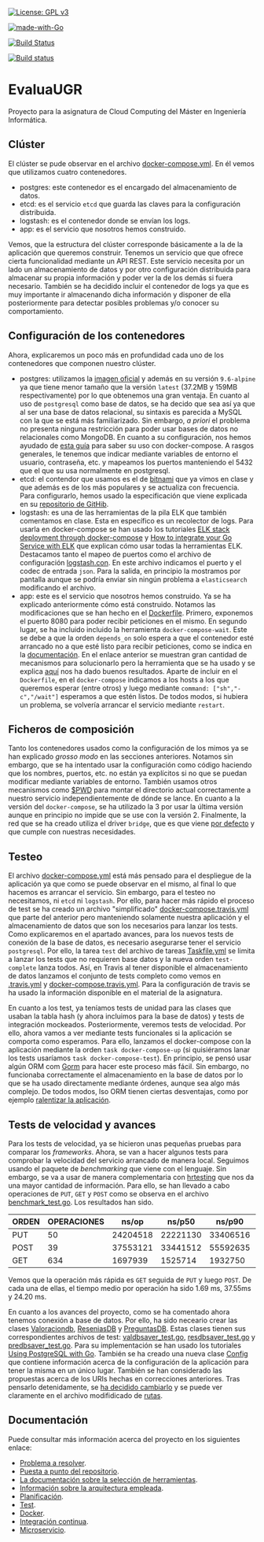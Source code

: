 [![License: GPL v3](https://img.shields.io/badge/License-GPLv3-blue.svg)](https://www.gnu.org/licenses/gpl-3.0)

[![made-with-Go](https://img.shields.io/badge/Made%20with-Go-1f425f.svg)](http://golang.org)

[![Build Status](https://travis-ci.com/PedroMFC/EvaluaUGR.svg?branch=main)](https://travis-ci.com/PedroMFC/EvaluaUGR)

[![Build status](https://ci.appveyor.com/api/projects/status/j0jnyv7lgm7mkjkn?svg=true)](https://ci.appveyor.com/project/PedroMFC/evaluaugr)

# EvaluaUGR
Proyecto para la asignatura de Cloud Computing del Máster en Ingeniería Informática.

## Clúster

El clúster se pude observar en el archivo [docker-compose.yml](docker-compose.yml). En él vemos que utilizamos cuatro contenedores.

* postgres: este contenedor es el encargado del almacenamiento de datos.
* etcd: es el servicio `etcd` que guarda las claves para la configuración distribuida.
* logstash: es el contenedor donde se envían los logs.
* app: es el servicio que nosotros hemos construido.

Vemos, que la estructura del clúster corresponde básicamente a la de la aplicación que queremos construir. Tenemos un servicio que que ofrece cierta funcionalidad mediante un API REST. Este servicio necesita por un lado un almacenamiento de datos y por otro configuración distribuida para almacenar su propia información y poder ver la de los demás si fuera necesario. También se ha decidido incluir el contenedor de logs ya que es muy importante ir almacenando dicha información y disponer de ella posteriormente para detectar posibles problemas y/o conocer su comportamiento.

## Configuración de los contenedores

Ahora, explicaremos un poco más en profundidad cada uno de los contenedores que componen nuestro clúster.

* postgres: utilizamos la [imagen oficial](https://hub.docker.com/_/postgres) y además en su versión `9.6-alpine` ya que tiene menor tamaño que la versión `latest` (37.2MB y 159MB respectivamente) por lo que obtenemos una gran ventaja. En cuanto al uso de `postgresql` como base de datos, se ha decido que sea así ya que al ser una base de datos relacional, su sintaxis es parecida a MySQL con la que se está más familiarizado. Sin embargo, *a priori* el problema no presenta ninguna restricción para poder usar bases de datos no relacionales como MongoDB. En cuanto a su configuración, nos hemos ayudado de [esta guía](https://levelup.gitconnected.com/dockerized-crud-restful-api-with-go-gorm-jwt-postgresql-mysql-and-testing-61d731430bd8) para saber su uso con docker-compose. A rasgos generales, le tenemos que indicar mediante variables de entorno el usuario, contraseña, etc. y mapeamos los puertos manteniendo el 5432 que el que su usa normalmente en postgresql.
* etcd: el contendor que usamos es el de [bitnami](https://hub.docker.com/r/bitnami/etcd/) que ya vimos en clase y que además es de los más populares y se actualiza con frecuencia. Para configurarlo, hemos usado la especificación que viene explicada en su [repositorio de GitHib](https://github.com/bitnami/bitnami-docker-etcd#using-docker-compose). 
* logstash: es una de las herramientas de la pila ELK que también comentamos en clase. Esta en específico es un recolector de logs. Para usarla en docker-compose se han usado los tutoriales [ELK stack deployment through docker-compose](https://medium.com/@harisshafiq08/elk-stack-deployment-through-docker-compose-98ce40ff2fb6) y [How to integrate your Go Service with ELK](https://pmihaylov.com/go-service-with-elk/) que explican cómo usar todas la herramientas ELK. Destacamos tanto el mapeo de puertos como el archivo de configuración [logstash.con](./config/logstash.conf). En este archivo indicamos el puerto y el codec de entrada `json`. Para la salida, en principio la mostramos por pantalla aunque se podría enviar sin ningún problema a `elasticsearch` modificando el archivo.
* app: este es el servicio que nosotros hemos construido. Ya se ha explicado anteriormente cómo está construido. Notamos las modificaciones que se han hecho en el [Dockerfile](Dockerfile). Primero, exponemos el puerto 8080 para poder recibir peticiones en el mismo. En segundo lugar, se ha incluido incluido la herramienta `docker-compose-wait`. Este se debe a que la orden `depends_on` solo espera  a que el contenedor esté arrancado no a que esté listo para recibir peticiones, como se indica en la [documentación](https://docs.docker.com/compose/startup-order/). En el enlace anterior se muestran gran cantidad de mecanismos para solucionarlo pero la herramienta que se ha usado y se explica [aquí](https://www.datanovia.com/en/lessons/docker-compose-wait-for-container-using-wait-tool/#:~:text=The%20docker-compose-wait%20tool%20is%20a%20small%20command%20line,open%20on%20a%20target%20image.) nos ha dado buenos resultados. Aparte de incluir en el `Dockerfile`, en el `docker-compose` indicamos a los hosts a los que queremos esperar (entre otros) y luego mediante `command: ["sh","-c","/wait"]` esperamos a que estén listos. De todos modos, si hubiera un problema, se volvería arrancar el servicio mediante `restart`.

## Ficheros de composición

Tanto los contenedores usados como la configuración de los mimos ya se han explicado *grosso modo* en las secciones anteriores. Notamos sin embargo, que se ha intentado usar la configuración como código haciendo que los nombres, puertos, etc. no están ya explícitos si no que se puedan modificar mediante variables de entorno. También usamos otros mecanismos como [$PWD](https://gist.github.com/shaiguitar/627d52ebc0c03af488477b5d636a8909) para montar el directorio actual correctamente a nuestro servicio independientemente de dónde se lance. En cuanto a la versión del `docker-compose`, se ha utilizado la 3 por usar la última versión aunque en principio no impide que se use con la versión 2. Finalmente, la red que se ha creado utiliza el driver `bridge`, que es que viene [por defecto](https://docs.docker.com/network/) y que cumple con nuestras necesidades.


## Testeo

El archivo [docker-compose.yml](docker-compose.yml) está más pensado para el despliegue de la aplicación ya que como se puede observar en el mismo, al final lo que hacemos es arrancar el servicio. Sin embargo, para el testeo no necesitamos, ni `etcd` ni `logstash`. Por ello, para hacer más rápido el proceso de test se ha creado un archivo "simplificado" [docker-compose.travis.yml](docker-compose.travis.yml) que parte del anterior pero manteniendo solamente nuestra aplicación y el almacenamiento de datos que son los necesarios para lanzar los tests. Como explicaremos en el apartado avances, para los nuevos tests de conexión de la base de datos, es necesario asegurarse tener el servicio `postgresql`. Por ello, la tarea `test` del archivo de tareas [Taskfile.yml](Taskfile.yml) se limita a lanzar los tests que no requieren base datos y la nueva orden `test-complete` lanza todos. Así, en Travis al tener disponible el almacenamiento de datos lanzamos el conjunto de tests completo como vemos en [.travis.yml](.travis.yml) y [docker-compose.travis.yml](docker-compose.travis.yml). Para la configuración de travis se ha usado la información disponible en el material de la asignatura.

En cuanto a los test, ya teníamos tests de unidad para las clases que usaban la tabla hash (y ahora incluimos para la base de datos) y tests de integración mockeados. Posteriormente, veremos tests de velocidad. Por ello, ahora vamos a ver mediante tests funcionales si la aplicación se comporta como esperamos. Para ello, lanzamos el docker-compose con la aplicación mediante la orden `task docker-compose-up` (si quisiéramos lanar los tests usaríamos `task docker-compose-test`). En principio, se pensó usar algún ORM com [Gorm](https://gorm.io/docs/index.html) para hacer este proceso más fácil. Sin embargo, no funcionaba correctamente el almacenamiento en la base de datos por lo que se ha usado directamente mediante órdenes, aunque sea algo más complejo. De todos modos, lso ORM tienen ciertas desventajas, como por ejemplo [ralentizar la aplicación](https://www.calhoun.io/subtle-issues-with-orms-and-how-to-avoid-them/). 


## Tests de velocidad y avances
Para los tests de velocidad, ya se hicieron unas pequeñas pruebas para comparar los *frameworks*. Ahora, se van a hacer algunos tests para comprobar la velocidad del servicio arrancado de manera local. Seguimos usando el paquete de *benchmarking* que viene con el lenguaje. Sin embargo, se va a usar de manera complementaria con [hrtesting](https://medium.com/@egonelbre/benchmarking-with-details-1cf3e61d459d) que nos da una mayor cantidad de información. Para ello, se han llevado a cabo operaciones de `PUT`, `GET` y `POST` como se observa en el archivo [benchmark_test.go](tests/benchmark_test.go). Los resultados han sido.

| ORDEN | OPERACIONES | ns/op | ns/p50 | ns/p90 | B/op |
| -- | -- | -- | -- | -- | -- |
| PUT | 50| 24204518 | 22221130 | 33406516 | 15126 |
| POST | 39 | 37553121 | 33441512 | 55592635 | 17012 |
| GET | 634 | 1697939 | 1525714 | 1932750 | 15594 |

Vemos que la operación más rápida es `GET` seguida de `PUT` y luego `POST`. De cada una de ellas, el tiempo medio por operación ha sido  1.69 ms, 37.55ms y 24.20 ms.
 
En cuanto a los avances del proyecto, como se ha comentado ahora tenemos conexión a base de datos. Por ello, ha sido neceario crear las clases [Valoraciondb](internal/microval/modelsval/valoraciondb.go), [ReseniasDB](internal/microres/modelsres/reseniasdb.go) y [PreguntasDB](internal/micropre/modelspre/preguntasdb.go). Estas clases tienen sus correspondientes archivos de test: [valdbsaver_test.go](tests/valdbsaver_test.go), [resdbsaver_test.go](tests/resdbsaver_test.go) y [predbsaver_test.go](tests/predbsaver_test.go). Para su implementación se han usado los tutoriales [Using PostgreSQL with Go](https://www.calhoun.io/using-postgresql-with-go/). También se ha creado una nueva clase [Config](internal/config.go) que contiene información acerca de la configuración de la aplicación para tener la misma en un único lugar. También se han considerado las propuestas acerca de los URIs hechas en correcciones anteriores. Tras pensarlo detenidamente, se [ha decidido cambiarlo][i95] y se puede ver claramente en el archivo modifidicado de [rutas](docs/rutas.md).

## Documentación
Puede consultar más información acerca del proyecto en los siguientes enlace:

* [Problema a resolver][problema].
* [Puesta a punto del repositorio][configGitHub].
* [La documentación sobre la selección de herramientas][herramientas].
* [Información sobre la arquitectura empleada][arquitectura].
* [Planificación][planificacion].
* [Test][tests].
* [Docker][dockerR].
* [Integración continua][CI].
* [Microservicio][micro].

[configGitHub]: https://pedromfc.github.io/EvaluaUGR/docs/configuracion_github
[herramientas]: https://pedromfc.github.io/EvaluaUGR/docs/seleccion_herramientas
[problema]: https://pedromfc.github.io/EvaluaUGR/docs/problema
[arquitectura]: https://pedromfc.github.io/EvaluaUGR/docs/arquitectura
[issues]: https://github.com/PedroMFC/EvaluaUGR/issues
[planificacion]: https://pedromfc.github.io/EvaluaUGR/docs/planificación
[docker]: https://pedromfc.github.io/EvaluaUGR/docs/docker
[tests]: https://pedromfc.github.io/EvaluaUGR/docs/tests
[dockerR]: https://pedromfc.github.io/EvaluaUGR/docs/docker_README
[CI]: https://pedromfc.github.io/EvaluaUGR/docs/CI
[rutas]: https://pedromfc.github.io/EvaluaUGR/docs/rutas
[micro]: https://pedromfc.github.io/EvaluaUGR/docs/microservicio

[mAuxiliar]: https://github.com/PedroMFC/EvaluaUGR/milestone/2
[mPreguntas]: https://github.com/PedroMFC/EvaluaUGR/milestone/5
[mErrores]: https://github.com/PedroMFC/EvaluaUGR/milestone/3
[mEstructura]: https://github.com/PedroMFC/EvaluaUGR/milestone/7
[mResenias]: https://github.com/PedroMFC/EvaluaUGR/milestone/6
[mDocumentacion]: https://github.com/PedroMFC/EvaluaUGR/milestone/1
[mValoraciones]: https://github.com/PedroMFC/EvaluaUGR/milestone/4
[mTests]: https://github.com/PedroMFC/EvaluaUGR/milestone/8

[hu1]: https://github.com/PedroMFC/EvaluaUGR/issues/12
[hu2]: https://github.com/PedroMFC/EvaluaUGR/issues/13
[hu3]: https://github.com/PedroMFC/EvaluaUGR/issues/14
[hu4]: https://github.com/PedroMFC/EvaluaUGR/issues/15
[hu5]: https://github.com/PedroMFC/EvaluaUGR/issues/16
[hu6]: https://github.com/PedroMFC/EvaluaUGR/issues/17
[hu7]: https://github.com/PedroMFC/EvaluaUGR/issues/18
[hu8]: https://github.com/PedroMFC/EvaluaUGR/issues/19
[hu9]: https://github.com/PedroMFC/EvaluaUGR/issues/20
[hu10]: https://github.com/PedroMFC/EvaluaUGR/issues/62
[hu11]: https://github.com/PedroMFC/EvaluaUGR/issues/63
[hu12]: https://github.com/PedroMFC/EvaluaUGR/issues/75
[hu13]: https://github.com/PedroMFC/EvaluaUGR/issues/79
[hu14]: https://github.com/PedroMFC/EvaluaUGR/issues/80
[hu15]: https://github.com/PedroMFC/EvaluaUGR/issues/81
[hu16]: https://github.com/PedroMFC/EvaluaUGR/issues/82

[i1]: https://github.com/PedroMFC/EvaluaUGR/issues/1
[i2]: https://github.com/PedroMFC/EvaluaUGR/issues/2
[i3]: https://github.com/PedroMFC/EvaluaUGR/issues/3
[i4]: https://github.com/PedroMFC/EvaluaUGR/issues/4
[i5]: https://github.com/PedroMFC/EvaluaUGR/issues/5
[i6]: https://github.com/PedroMFC/EvaluaUGR/issues/6
[i7]: https://github.com/PedroMFC/EvaluaUGR/issues/7
[i8]: https://github.com/PedroMFC/EvaluaUGR/issues/8
[i9]: https://github.com/PedroMFC/EvaluaUGR/issues/9
[i10]: https://github.com/PedroMFC/EvaluaUGR/issues/10
[i11]: https://github.com/PedroMFC/EvaluaUGR/issues/11
[i12]: https://github.com/PedroMFC/EvaluaUGR/issues/12
[i13]: https://github.com/PedroMFC/EvaluaUGR/issues/13
[i14]: https://github.com/PedroMFC/EvaluaUGR/issues/14
[i15]: https://github.com/PedroMFC/EvaluaUGR/issues/15
[i16]: https://github.com/PedroMFC/EvaluaUGR/issues/16
[i17]: https://github.com/PedroMFC/EvaluaUGR/issues/17
[i18]: https://github.com/PedroMFC/EvaluaUGR/issues/18
[i19]: https://github.com/PedroMFC/EvaluaUGR/issues/19
[i20]: https://github.com/PedroMFC/EvaluaUGR/issues/20
[i21]: https://github.com/PedroMFC/EvaluaUGR/issues/21
[i22]: https://github.com/PedroMFC/EvaluaUGR/issues/22
[i23]: https://github.com/PedroMFC/EvaluaUGR/issues/23
[i24]: https://github.com/PedroMFC/EvaluaUGR/issues/24
[i25]: https://github.com/PedroMFC/EvaluaUGR/issues/25
[i26]: https://github.com/PedroMFC/EvaluaUGR/issues/26
[i27]: https://github.com/PedroMFC/EvaluaUGR/issues/27
[i28]: https://github.com/PedroMFC/EvaluaUGR/issues/28
[i29]: https://github.com/PedroMFC/EvaluaUGR/issues/29
[i30]: https://github.com/PedroMFC/EvaluaUGR/issues/30
[i31]: https://github.com/PedroMFC/EvaluaUGR/issues/31
[i32]: https://github.com/PedroMFC/EvaluaUGR/issues/32
[i33]: https://github.com/PedroMFC/EvaluaUGR/issues/33
[i34]: https://github.com/PedroMFC/EvaluaUGR/issues/34
[i35]: https://github.com/PedroMFC/EvaluaUGR/issues/35
[i36]: https://github.com/PedroMFC/EvaluaUGR/issues/36
[i37]: https://github.com/PedroMFC/EvaluaUGR/issues/37
[i38]: https://github.com/PedroMFC/EvaluaUGR/issues/38
[i39]: https://github.com/PedroMFC/EvaluaUGR/issues/39
[i40]: https://github.com/PedroMFC/EvaluaUGR/issues/40
[i41]: https://github.com/PedroMFC/EvaluaUGR/issues/41
[i42]: https://github.com/PedroMFC/EvaluaUGR/issues/42
[i43]: https://github.com/PedroMFC/EvaluaUGR/issues/43
[i44]: https://github.com/PedroMFC/EvaluaUGR/issues/44
[i45]: https://github.com/PedroMFC/EvaluaUGR/issues/45
[i46]: https://github.com/PedroMFC/EvaluaUGR/issues/46
[i47]: https://github.com/PedroMFC/EvaluaUGR/issues/47
[i48]: https://github.com/PedroMFC/EvaluaUGR/issues/48
[i49]: https://github.com/PedroMFC/EvaluaUGR/issues/49
[i50]: https://github.com/PedroMFC/EvaluaUGR/issues/50
[i51]: https://github.com/PedroMFC/EvaluaUGR/issues/51
[i52]: https://github.com/PedroMFC/EvaluaUGR/issues/52
[i53]: https://github.com/PedroMFC/EvaluaUGR/issues/53
[i54]: https://github.com/PedroMFC/EvaluaUGR/issues/54
[i55]: https://github.com/PedroMFC/EvaluaUGR/issues/55
[i56]: https://github.com/PedroMFC/EvaluaUGR/issues/56
[i57]: https://github.com/PedroMFC/EvaluaUGR/issues/57
[i58]: https://github.com/PedroMFC/EvaluaUGR/issues/58
[i59]: https://github.com/PedroMFC/EvaluaUGR/issues/59
[i60]: https://github.com/PedroMFC/EvaluaUGR/issues/60

[i70]: https://github.com/PedroMFC/EvaluaUGR/issues/70
[i71]: https://github.com/PedroMFC/EvaluaUGR/issues/71
[i72]: https://github.com/PedroMFC/EvaluaUGR/issues/72

[i76]: https://github.com/PedroMFC/EvaluaUGR/issues/76

[i95]: https://github.com/PedroMFC/EvaluaUGR/issues/95
